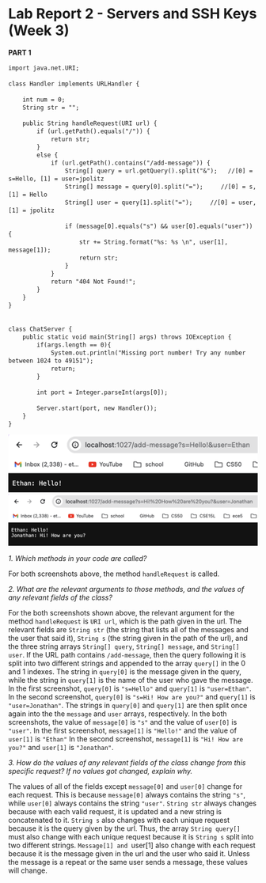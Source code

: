 # Lab Report 2 - Servers and SSH Keys (Week 3)
**PART 1**

```import java.io.IOException;
import java.net.URI;

class Handler implements URLHandler {

    int num = 0;
    String str = "";

    public String handleRequest(URI url) {
        if (url.getPath().equals("/")) {
            return str;
        }
        else {
            if (url.getPath().contains("/add-message")) {
                String[] query = url.getQuery().split("&");   //[0] = s=Hello, [1] = user=jpolitz
                String[] message = query[0].split("=");     //[0] = s, [1] = Hello
                String[] user = query[1].split("=");     //[0] = user, [1] = jpolitz

                if (message[0].equals("s") && user[0].equals("user")) {
                    str += String.format("%s: %s \n", user[1], message[1]);
                    return str;
                }
            }
            return "404 Not Found!";
        }
    }
}


class ChatServer {
    public static void main(String[] args) throws IOException {
        if(args.length == 0){
            System.out.println("Missing port number! Try any number between 1024 to 49151");
            return;
        }

        int port = Integer.parseInt(args[0]);

        Server.start(port, new Handler());
    }
}
```
![Image](LR2SS1.png)
![Image](LR2SS2.png)

*1. Which methods in your code are called?*

For both screenshots above, the method `handleRequest` is called.

*2. What are the relevant arguments to those methods, and the values of any relevant fields of the class?*

For the both screenshots shown above, the relevant argument for the method `handleRequest` is `URI url`, which is the path given in the url. The relevant fields are `String str` (the string that lists all of the messages and the user that said it), `String s` (the string given in the path of the url), and the three string arrays `String[] query`, `String[] message`, and `String[] user`. If the URL path contains `/add-message`, then the query following it is split into two different strings and appended to the array `query[]` in the 0 and 1 indexes. The string in `query[0]` is the message given in the query, while the string in `query[1]` is the name of the user who gave the message. In the first screenshot, `query[0]` is `"s=Hello"` and `query[1]` is `"user=Ethan"`. In the second screenshot, `query[0]` is `"s=Hi! How are you?"` and `query[1]` is `"user=Jonathan"`. The strings in `query[0]` and `query[1]` are then split once again into the the `message` and `user` arrays, respectively. In the both screenshots, the value of `message[0]` is `"s"` and the value of `user[0]` is `"user"`. In the first screenshot, `message[1]` is `"Hello!"` and the value of `user[1]` is `"Ethan"` In the second screenshot, `message[1]` is `"Hi! How are you?"` and `user[1]` is `"Jonathan"`.

*3. How do the values of any relevant fields of the class change from this specific request? If no values got changed, explain why.*

The values of all of the fields except `message[0]` and `user[0]` change for each request. This is because `message[0]` always contains the string `"s"`, while `user[0]` always contains the string `"user"`. `String str` always changes because with each valid request, it is updated and a new string is concatenated to it. `String s` also changes with each unique request because it is the query given by the url. Thus, the array `String query[]` must also change with each unique request because it is `String s` split into two different strings. `Message[1] and `user[1] also change with each request because it is the message given in the url and the user who said it. Unless the message is a repeat or the same user sends a message, these values will change.

